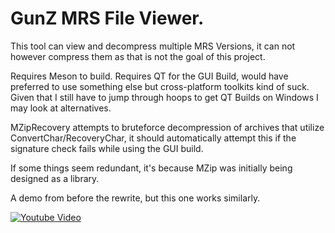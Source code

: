 # GunZ MRS File Viewer.

This tool can view and decompress multiple MRS Versions, it can not however compress them as that is not the goal of this project.

Requires Meson to build.
Requires QT for the GUI Build, would have preferred to use something else but cross-platform toolkits kind of suck. 
Given that I still have to jump through hoops to get QT Builds on Windows I may look at alternatives.

MZipRecovery attempts to bruteforce decompression of archives that utilize ConvertChar/RecoveryChar, it should automatically attempt this if the signature check fails while using the GUI build.

If some things seem redundant, it's because MZip was initially being designed as a library.

A demo from before the rewrite, but this one works similarly.

[![Youtube Video]()](https://www.youtube.com/watch?v=Cs0duLUxQew)
